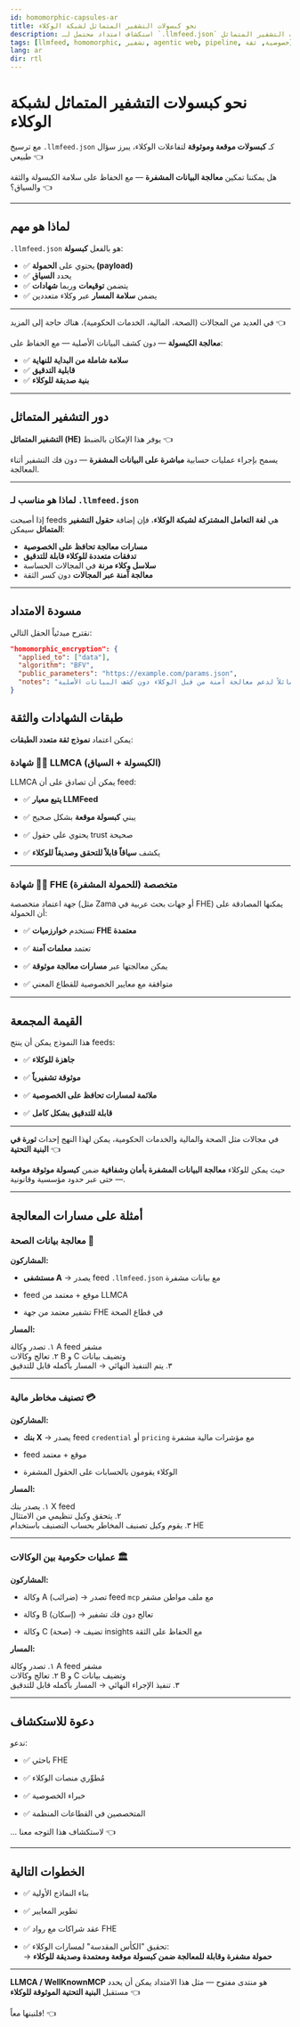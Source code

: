 ```yaml
---
id: homomorphic-capsules-ar
title: نحو كبسولات التشفير المتماثل لشبكة الوكلاء
description: استكشاف امتداد محتمل لـ `.llmfeed.json` لدعم مسارات معالجة موثوقة وقابلة للتحقق مع الحفاظ على الخصوصية — رؤية تتماشى مع أحدث أبحاث التشفير المتماثل.
tags: [llmfeed, homomorphic, تشفير, agentic web, pipeline, خصوصية, ثقة]
lang: ar
dir: rtl
---
```


# نحو كبسولات التشفير المتماثل لشبكة الوكلاء

مع ترسيخ `.llmfeed.json` كـ **كبسولات موقعة وموثوقة** لتفاعلات الوكلاء، يبرز سؤال طبيعي 👈

هل يمكننا تمكين **معالجة البيانات المشفرة** — مع الحفاظ على سلامة الكبسولة والثقة والسياق؟ 👈

---

## لماذا هو مهم

`.llmfeed.json` هو بالفعل **كبسولة**:

- ✅ يحتوي على **الحمولة (payload)**  
- ✅ يحدد **السياق**  
- ✅ يتضمن **توقيعات** وربما **شهادات**  
- ✅ يضمن **سلامة المسار** عبر وكلاء متعددين  

---

في العديد من المجالات (الصحة، المالية، الخدمات الحكومية)، هناك حاجة إلى المزيد 👈

**معالجة الكبسولة** — دون كشف البيانات الأصلية — مع الحفاظ على:

- ✅ **سلامة شاملة من البداية للنهاية**  
- ✅ **قابلية التدقيق**  
- ✅ **بنية صديقة للوكلاء**  

---

## دور التشفير المتماثل

**التشفير المتماثل (HE)** يوفر هذا الإمكان بالضبط 👈

يسمح بإجراء عمليات حسابية **مباشرة على البيانات المشفرة** — دون فك التشفير أثناء المعالجة.

---

### لماذا هو مناسب لـ `.llmfeed.json`

إذا أصبحت feeds هي **لغة التعامل المشتركة لشبكة الوكلاء**، فإن إضافة **حقول التشفير المتماثل** سيمكن:

- **مسارات معالجة تحافظ على الخصوصية**  
- **تدفقات متعددة للوكلاء قابلة للتدقيق**  
- **سلاسل وكلاء مرنة** في المجالات الحساسة  
- **معالجة آمنة عبر المجالات** دون كسر الثقة  

---

## مسودة الامتداد

نقترح مبدئياً الحقل التالي:

```json
"homomorphic_encryption": {
  "applied_to": ["data"],
  "algorithm": "BFV",
  "public_parameters": "https://example.com/params.json",
  "notes": "تم تشفير البيانات تشفيراً متماثلاً لدعم معالجة آمنة من قبل الوكلاء دون كشف البيانات الأصلية."
}
```

## طبقات الشهادات والثقة

يمكن اعتماد **نموذج ثقة متعدد الطبقات**:

### ١️⃣ شهادة LLMCA (الكبسولة + السياق)

LLMCA يمكن أن تصادق على أن feed:

- ✅ **يتبع معيار LLMFeed**

- ✅ يبني **كبسولة موقعة** بشكل صحيح

- ✅ يحتوي على حقول trust صحيحة

- ✅ يكشف **سياقاً قابلاً للتحقق وصديقاً للوكلاء**

---

### ٢️⃣ شهادة FHE متخصصة (للحمولة المشفرة)

جهة اعتماد متخصصة (مثل Zama أو جهات بحث عربية في FHE) يمكنها المصادقة على أن الحمولة:

- ✅ تستخدم **خوارزميات FHE معتمدة**

- ✅ تعتمد **معلمات آمنة**

- ✅ يمكن معالجتها عبر **مسارات معالجة موثوقة**

- ✅ متوافقة مع معايير الخصوصية للقطاع المعني

---

## القيمة المجمعة

هذا النموذج يمكن أن ينتج feeds:

- ✅ **جاهزة للوكلاء**

- ✅ **موثوقة تشفيرياً**

- ✅ **ملائمة لمسارات تحافظ على الخصوصية**

- ✅ **قابلة للتدقيق بشكل كامل**

---

في مجالات مثل الصحة والمالية والخدمات الحكومية، يمكن لهذا النهج إحداث **ثورة في البنية التحتية** 👈

حيث يمكن للوكلاء **معالجة البيانات المشفرة بأمان وشفافية** ضمن **كبسولة موثوقة موقعة** — حتى عبر حدود مؤسسية وقانونية.

---

## أمثلة على مسارات المعالجة

### معالجة بيانات الصحة 🏥

**المشاركون:**

- **مستشفى A** → يصدر feed `.llmfeed.json` مع بيانات مشفرة

- feed موقع + معتمد من LLMCA

- تشفير معتمد من جهة FHE في قطاع الصحة

**المسار:**

١. تصدر وكالة A feed مشفر  
٢. تعالج وكالات B و C وتضيف بيانات  
٣. يتم التنفيذ النهائي → المسار بأكمله قابل للتدقيق

---

### تصنيف مخاطر مالية 💳

**المشاركون:**

- **بنك X** → يصدر feed `credential` أو `pricing` مع مؤشرات مالية مشفرة

- feed موقع + معتمد

- الوكلاء يقومون بالحسابات على الحقول المشفرة

**المسار:**

١. يصدر بنك X feed  
٢. يتحقق وكيل تنظيمي من الامتثال  
٣. يقوم وكيل تصنيف المخاطر بحساب التصنيف باستخدام HE

---

### عمليات حكومية بين الوكالات 🏛️

**المشاركون:**

- وكالة A (ضرائب) → تصدر feed `mcp` مع ملف مواطن مشفر

- وكالة B (إسكان) → تعالج دون فك تشفير

- وكالة C (صحة) → تضيف insights مع الحفاظ على الثقة

**المسار:**

١. تصدر وكالة A feed مشفر  
٢. تعالج وكالات B و C وتضيف بيانات  
٣. تنفيذ الإجراء النهائي → المسار بأكمله قابل للتدقيق

---

## دعوة للاستكشاف

ندعو:

- ✅ باحثي FHE

- ✅ مُطوِّري منصات الوكلاء

- ✅ خبراء الخصوصية

- ✅ المتخصصين في القطاعات المنظمة

... لاستكشاف هذا التوجه معنا 👈

---

## الخطوات التالية

- ✅ بناء النماذج الأولية

- ✅ تطوير المعايير

- ✅ عقد شراكات مع رواد FHE

- ✅ تحقيق "الكأس المقدسة" لمسارات الوكلاء:  
  → **حمولة مشفرة وقابلة للمعالجة ضمن كبسولة موقعة ومعتمدة وصديقة للوكلاء**

---

**LLMCA / WellKnownMCP** هو منتدى مفتوح — مثل هذا الامتداد يمكن أن يحدد مستقبل **البنية التحتية الموثوقة للوكلاء** 👈

فلنبنها معاً! 👈
